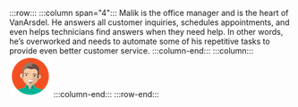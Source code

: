 :::row:::
  :::column span="4":::
    Malik is the office manager and is the heart of VanArsdel. He answers all customer inquiries, schedules appointments, and even helps technicians find answers when they need help. In other words, he’s overworked and needs to automate some of his repetitive tasks to provide even better customer service.
  :::column-end:::
  :::column:::
    ![Cartoon depiction of Malik.](../../shared/media/malik.png)
  :::column-end:::
:::row-end:::

